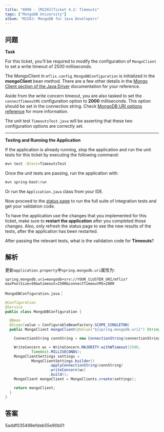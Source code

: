 ```yaml
---
title: "0098 - [M220J]Ticket 4.2: Timeouts"
tags: ["MongoDB University"]
album: "M220J: MongoDB for Java Developers"
---
```


## 问题

**Task**

For this ticket, you'll be required to modify the configuration of `MongoClient` to set a write timeout of 2500 milliseconds.

The MongoClient in `mflix.config.MongoDBConfiguration` is initialized in the **mongoClient** bean method. There are a few other details in the [Mongo Client section of the Java Driver](http://mongodb.github.io/mongo-java-driver/3.9/driver/tutorials/connect-to-mongodb/) documentation for your reference.

Aside from the write concern timeout, you are also tasked to set the `connectTimeoutMS` configuration option to **2000** milliseconds. This option should be set in the connection string. Check [MongoDB URI options reference](https://docs.mongodb.com/manual/reference/connection-string/#urioption.connectTimeoutMS) for more information.

The unit test `TimeoutsTest.java` will be asserting that these two configuration options are correctly set.

---

**Testing and Running the Application**

If the application is already running, stop the application and run the unit tests for this ticket by executing the following command:

```bash
mvn test -Dtest=TimeoutsTest
```

Once the unit tests are passing, run the application with:

```bash
mvn spring-boot:run
```

Or run the `Application.java` class from your IDE.

Now proceed to the [status page](http://localhost:5000/status) to run the full suite of integration tests and get your validation code.

To have the application use the changes that you implemented for this ticket, make sure to **restart the application** after you completed those changes. Also, only refresh the status page to see the new results of the tests, after the application has been restarted.

After passing the relevant tests, what is the validation code for **Timeouts**?

<!--more-->

## 解析

更新`application.property`中`spring.mongodb.uri`属性为:

```
spring.mongodb.uri=mongodb+srv://YOUR_CLUSTER_URI/mflix?maxPoolSize=50&wtimeout=2500&connectTimeoutMS=2000
```

`MongoDBConfiguration.java`：

```java
@Configuration
@Service
public class MongoDBConfiguration {

  @Bean
  @Scope(value = ConfigurableBeanFactory.SCOPE_SINGLETON)
  public MongoClient mongoClient(@Value("${spring.mongodb.uri}") String connectionString) {

    ConnectionString connString = new ConnectionString(connectionString);

    WriteConcern wc = WriteConcern.MAJORITY.withWTimeout(2500,
            TimeUnit.MILLISECONDS);
    MongoClientSettings settings =
            MongoClientSettings.builder()
                    .applyConnectionString(connString)
                    .writeConcern(wc)
                    .build();
    MongoClient mongoClient = MongoClients.create(settings);

    return mongoClient;
  }
}
```

## 答案

5addf035498efdeb55e90b01

